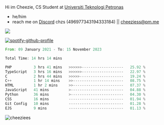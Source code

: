  Hi im Cheezie, CS Student at [Universiti Teknologi Petronas](https://www.utp.edu.my/Pages/Home.aspx)


- he/him  
- reach me on [Discord](https://discord.gg/R2zcmRMQym) chzs (496977343194333184) || [cheeziess@pm.me](mailto:cheeziess@pm.me) 

![](https://discord.c99.nl/widget/theme-3/496977343194333184.png)

[![spotify-github-profile](https://spotify-github-profile.vercel.app/api/view?uid=guwmvkhyh85uvierjzp9buh87&cover_image=true&theme=default&show_offline=true&bar_color=53b14f&bar_color_cover=true)](https://spotify-github-profile.vercel.app/api/view?uid=guwmvkhyh85uvierjzp9buh87&redirect=true)
<!--START_SECTION:waka-->

```rust
From: 09 January 2021 - To: 15 November 2023

Total Time: 14 hrs 14 mins

PHP          3 hrs 41 mins   >>>>>>-------------------   25.92 %
TypeScript   3 hrs 16 mins   >>>>>>-------------------   22.97 %
C            2 hrs 44 mins   >>>>>--------------------   19.24 %
C++          1 hr 14 mins    >>-----------------------   08.75 %
HTML         1 hr 2 mins     >>-----------------------   07.37 %
JavaScript   41 mins         >------------------------   04.88 %
Python       36 mins         >------------------------   04.30 %
CSS          16 mins         -------------------------   01.94 %
Git Config   10 mins         -------------------------   01.28 %
EJS          9 mins          -------------------------   01.13 %
```

<!--END_SECTION:waka-->
<img src="https://komarev.com/ghpvc/?username=cheeziess&color=431c53" alt="cheeziees">
